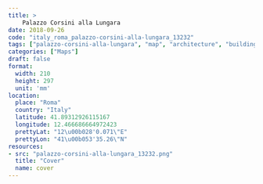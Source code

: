 ```yaml
---
title: > 
    Palazzo Corsini alla Lungara
date: 2018-09-26
code: "italy_roma_palazzo-corsini-alla-lungara_13232"
tags: ["palazzo-corsini-alla-lungara", "map", "architecture", "buildings", "Roma", "Italy"]
categories: ["Maps"]
draft: false
format:
  width: 210
  height: 297
  unit: 'mm'
location:
  place: "Roma"
  country: "Italy"
  latitude: 41.89312926115167
  longitude: 12.466686664972423
  prettyLat: "12\u00b028'0.071\"E"
  prettyLon: "41\u00b053'35.26\"N"
resources:
- src: "palazzo-corsini-alla-lungara_13232.png"
  title: "Cover"
  name: cover
---
```

